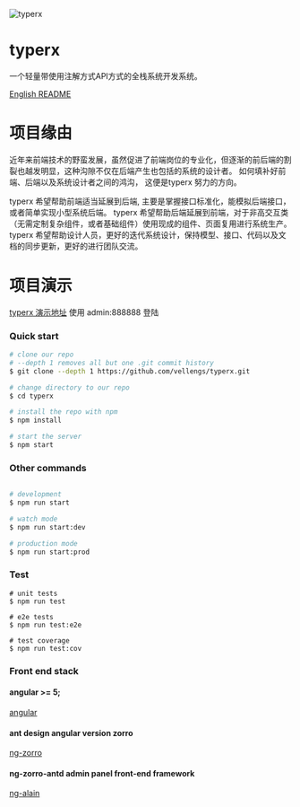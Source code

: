 ![typerx](https://i.imgur.com/TA79x5U.png)

# typerx

一个轻量带使用注解方式API方式的全栈系统开发系统。

[English README](README.md)

# 项目缘由

近年来前端技术的野蛮发展，虽然促进了前端岗位的专业化，但逐渐的前后端的割裂也越发明显，这种沟隙不仅在后端产生也包括的系统的设计者。
如何填补好前端、后端以及系统设计者之间的鸿沟， 这便是typerx 努力的方向。

typerx 希望帮助前端适当延展到后端, 主要是掌握接口标准化，能模拟后端接口，或者简单实现小型系统后端。
typerx 希望帮助后端延展到前端，对于非高交互类（无需定制复杂组件，或者基础组件）使用现成的组件、页面复用进行系统生产。
typerx 希望帮助设计人员，更好的迭代系统设计，保持模型、接口、代码以及文档的同步更新，更好的进行团队交流。

# 项目演示

  [typerx 演示地址](http://typerx.top) 
  使用 admin:888888  登陆

### Quick start

```bash
# clone our repo
# --depth 1 removes all but one .git commit history
$ git clone --depth 1 https://github.com/vellengs/typerx.git

# change directory to our repo
$ cd typerx

# install the repo with npm
$ npm install

# start the server
$ npm start

```

### Other commands

```bash

# development
$ npm run start

# watch mode
$ npm run start:dev

# production mode
$ npm run start:prod

```

### Test

```
# unit tests
$ npm run test

# e2e tests
$ npm run test:e2e

# test coverage
$ npm run test:cov
```

### Front end stack

#### angular >= 5;

[angular](https://github.com/angular/angular)

#### ant design angular version zorro
[ng-zorro](https://github.com/NG-ZORRO/ng-zorro-antd)

#### ng-zorro-antd admin panel front-end framework
[ng-alain](https://github.com/cipchk/ng-alain)


